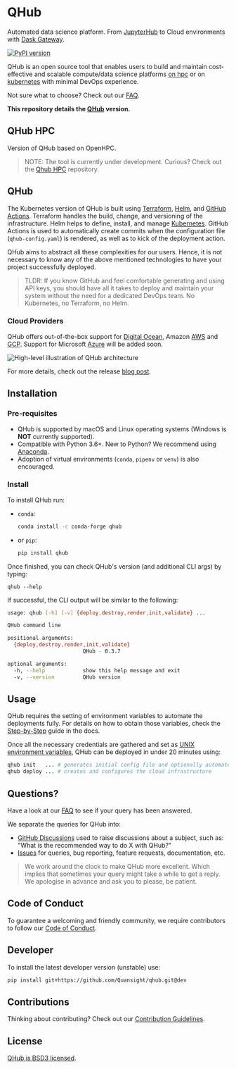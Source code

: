 # QHub
Automated data science platform. From [JupyterHub](https://jupyter.org/hub "Multi-user version of the Notebook") to
Cloud environments with [Dask Gateway](https://docs.dask.org/ "Parallel computing in Python").

[![PyPI version](https://badge.fury.io/py/qhub.svg)](https://badge.fury.io/py/qhub)

QHub is an open source tool that enables users to build and maintain
cost-effective and scalable compute/data science platforms [on
hpc](#qhub-hpc) or on [kubernetes](#qhub) with minimal DevOps
experience.

Not sure what to choose? Check out our [FAQ](../02_get_started/07_support.md#faq).

**This repository details the [QHub](https://qhub.dev/ "Official QHub docs") version.**

## QHub HPC

Version of QHub based on OpenHPC.

> NOTE: The tool is currently under development. Curious? Check out the [Qhub HPC](https://github.com/Quansight/qhub-hpc) repository.

## QHub

The Kubernetes version of QHub is built using [Terraform](https://www.terraform.io/), [Helm](https://helm.sh/), and
[GitHub Actions](https://docs.github.com/en/free-pro-team@latest/actions).
Terraform handles the build, change, and versioning of the infrastructure. Helm helps to define, install, and manage
[Kubernetes](https://kubernetes.io/ "Automated container deployment, scaling, and management"). GitHub
Actions is used to automatically create commits when the configuration file (`qhub-config.yaml`) is rendered, as well as
to kick of the deployment action.

QHub aims to abstract all these complexities for our users. Hence, it is not necessary to know any of the above mentioned
technologies to have your project successfully deployed.

> TLDR:
> If you know GitHub and feel comfortable generating and using API keys, you should have all it takes to deploy
> and maintain your system without the need for a dedicated DevOps team. No Kubernetes, no Terraform, no Helm.

### Cloud Providers
QHub offers out-of-the-box support for [Digital Ocean](https://www.digitalocean.com/), Amazon [AWS](https://aws.amazon.com/)
 and [GCP](https://cloud.google.com/ "Google Cloud Provider"). Support for Microsoft [Azure](https://azure.microsoft.com/en-us/)
will be added soon.


![High-level illustration of QHub architecture](docs/source/meta_images/qhub-cloud_architecture.png)

For more details, check out the release [blog post](https://www.quansight.com/post/announcing-qhub).

## Installation
### Pre-requisites
* QHub is supported by macOS and Linux operating systems (Windows is **NOT** currently supported).
* Compatible with Python 3.6+. New to Python? We recommend using [Anaconda](https://www.anaconda.com/products/individual).
* Adoption of virtual environments (`conda`, `pipenv` or `venv`) is also encouraged.

### Install
To install QHub run:
* `conda`:
  ```bash
  conda install -c conda-forge qhub
  ```

* or `pip`:
    ```bash
    pip install qhub
    ```
Once finished, you can check QHub's version (and additional CLI args) by typing:
```
qhub --help
```
If successful, the CLI output will be similar to the following:

```bash
usage: qhub [-h] [-v] {deploy,destroy,render,init,validate} ...

QHub command line

positional arguments:
  {deploy,destroy,render,init,validate}
                        QHub - 0.3.7

optional arguments:
  -h, --help            show this help message and exit
  -v, --version         QHub version
```

## Usage
QHub requires the setting of environment variables to automate the deployments fully. For details on how to obtain those
variables, check the [Step-by-Step](https://docs.qhub.dev/en/latest/source/03_tutorials_and_samples/1_project_setup_tutorial.html) guide in the docs.

Once all the necessary credentials are gathered and set as [UNIX environment variables](https://linuxize.com/post/how-to-set-and-list-environment-variables-in-linux/),
QHub can be deployed in under 20 minutes using:
```bash
qhub init   ... # generates initial config file and optionally automates deployment steps
qhub deploy ... # creates and configures the cloud infrastructure
```

## Questions?
Have a look at our [FAQ](https://qhub.dev/docs/faqs.html) to see if your query has been answered.

We separate the queries for QHub into:
* [GitHub Discussions](https://github.com/Quansight/qhub/discussions) used to raise discussions about a subject, such as:
"What is the recommended way to do X with QHub?"
* [Issues](https://github.com/Quansight/qhub/issues/new/choose) for queries, bug reporting, feature requests,
  documentation, etc.
> We work around the clock to make QHub more excellent. Which implies that sometimes your
> query might take a while to get a reply. We apologise in advance and ask you to please, be patient.


## Code of Conduct
To guarantee a welcoming and friendly community, we require contributors to follow our
[Code of Conduct](https://github.com/Quansight/.github/blob/master/CODE_OF_CONDUCT.md).


## Developer
To install the latest developer version (unstable) use:
```bash
pip install git+https://github.com/Quansight/qhub.git@dev
```

## Contributions
Thinking about contributing? Check out our [Contribution Guidelines](https://github.com/Quansight/qhub/CONTRIBUTING.md).

## License
[QHub is BSD3 licensed](LICENSE).
